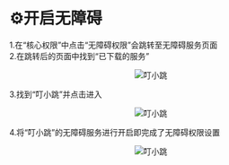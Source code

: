 # ⚙️开启无障碍
1.在“核心权限”中点击“无障碍权限”会跳转至无障碍服务页面<br/>
2.在跳转后的页面中找到“已下载的服务”<br/>

<center>

![叮小跳](https://b.dinglegedong.com/img/xinshou/x444.png)<br/>

</center>

3.找到“叮小跳”并点击进入<br/>

<center>

![叮小跳](https://b.dinglegedong.com/img/xinshou/x555.png)<br/>

</center>
4.将“叮小跳”的无障碍服务进行开启即完成了无障碍权限设置<br/>

<center>

![叮小跳](https://b.dinglegedong.com/img/xinshou/x666.png)<br/>
</center>
